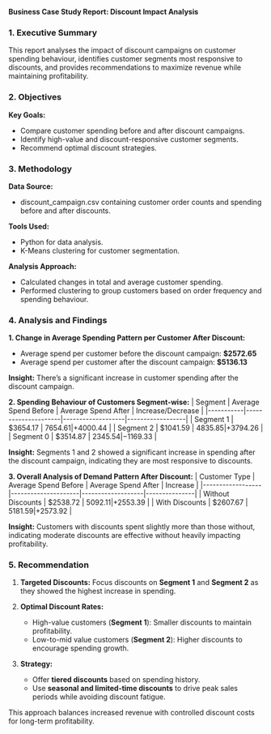 **Business Case Study Report: Discount Impact Analysis**

### 1. Executive Summary
This report analyses the impact of discount campaigns on customer spending behaviour, identifies customer segments most responsive to discounts, and provides recommendations to maximize revenue while maintaining profitability.

### 2. Objectives
**Key Goals:**
- Compare customer spending before and after discount campaigns.
- Identify high-value and discount-responsive customer segments.
- Recommend optimal discount strategies.

### 3. Methodology
**Data Source:**
- discount_campaign.csv containing customer order counts and spending before and after discounts.

**Tools Used:**
- Python for data analysis.
- K-Means clustering for customer segmentation.

**Analysis Approach:**
- Calculated changes in total and average customer spending.
- Performed clustering to group customers based on order frequency and spending behaviour.

### 4. Analysis and Findings
**1. Change in Average Spending Pattern per Customer After Discount:**
- Average spend per customer before the discount campaign: **$2572.65**
- Average spend per customer after the discount campaign: **$5136.13**

**Insight:** There’s a significant increase in customer spending after the discount campaign.

**2. Spending Behaviour of Customers Segment-wise:**
| Segment   | Average Spend Before | Average Spend After | Increase/Decrease |
|-----------|---------------------|-------------------|------------------|
| Segment 1 | $3654.17           | $7654.61        | +$4000.44       |
| Segment 2 | $1041.59           | $4835.85        | +$3794.26       |
| Segment 0 | $3514.87           | $2345.54        | -$1169.33       |

**Insight:** Segments 1 and 2 showed a significant increase in spending after the discount campaign, indicating they are most responsive to discounts.

**3. Overall Analysis of Demand Pattern After Discount:**
| Customer Type       | Average Spend Before | Average Spend After | Increase       |
|------------------|---------------------|-------------------|---------------|
| Without Discounts | $2538.72           | $5092.11        | +$2553.39    |
| With Discounts    | $2607.67           | $5181.59        | +$2573.92    |

**Insight:** Customers with discounts spent slightly more than those without, indicating moderate discounts are effective without heavily impacting profitability.

### 5. Recommendation
1. **Targeted Discounts:** Focus discounts on **Segment 1** and **Segment 2** as they showed the highest increase in spending.

2. **Optimal Discount Rates:**
   - High-value customers (**Segment 1**): Smaller discounts to maintain profitability.
   - Low-to-mid value customers (**Segment 2**): Higher discounts to encourage spending growth.

3. **Strategy:**
   - Offer **tiered discounts** based on spending history.
   - Use **seasonal and limited-time discounts** to drive peak sales periods while avoiding discount fatigue.

This approach balances increased revenue with controlled discount costs for long-term profitability.


